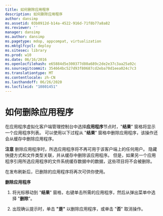 ```yaml
---
title: 如何删除应用程序
description: 如何删除应用程序
author: dansimp
ms.assetid: 03b0912d-b14a-4522-916d-71f8b77a8a82
ms.reviewer: ''
manager: dansimp
ms.author: dansimp
ms.pagetype: mdop, appcompat, virtualization
ms.mktglfcycl: deploy
ms.sitesec: library
ms.prod: w10
ms.date: 06/16/2016
ms.openlocfilehash: e65884d5e300377d80a689c2de2e37c3aa25a92c
ms.sourcegitcommit: 354664bc527d93f80687cd2eba70d1eea024c7c3
ms.translationtype: MT
ms.contentlocale: zh-CN
ms.lasthandoff: 06/26/2020
ms.locfileid: "10801451"
---
```

# 如何删除应用程序


在应用程序虚拟化客户端管理控制台中选择**应用程序**节点时，"**结果**" 窗格将显示一个应用程序列表。 可以使用以下过程从 "**结果**" 窗格中删除应用程序，该操作还会从缓存中删除应用程序。

**注意** 删除应用程序时，所选应用程序将不再可用于该客户端上的任何用户。 隐藏快捷方式和文件类型关联，并从缓存中删除该应用程序。 但是，如果另一个应用程序引用所选应用程序的文件系统缓存数据中的数据，这些项目将不会被删除。

在发布刷新后，已删除的应用程序将再次可供你使用。

 

**删除应用程序**

1.  将光标移动到 "**结果**" 窗格，右键单击所需的应用程序，然后从弹出菜单中选择 "**删除**"。

2.  出现确认提示时，单击 **"是"** 以删除应用程序，或单击 "**否**" 取消操作。

 

 





